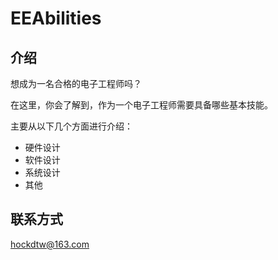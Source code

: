 # EEAbilities

## 介绍

想成为一名合格的电子工程师吗？

在这里，你会了解到，作为一个电子工程师需要具备哪些基本技能。

主要从以下几个方面进行介绍：

* 硬件设计
* 软件设计
* 系统设计
* 其他

## 联系方式
hockdtw@163.com